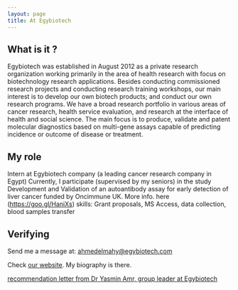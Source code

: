 ```yaml
---
layout: page
title: At Egybiotech
---
```


## What is it ?
Egybiotech was established in August 2012 as a private research organization working primarily in the area of health research with focus on biotechnology research applications. Besides conducting commissioned research projects and conducting research training workshops, our main interest is to develop our own biotech products; and conduct our own research programs. We have a broad research portfolio in various areas of cancer research, health service evaluation, and research at the interface of health and social science. The main focus is to produce, validate and patent molecular diagnostics based on multi-gene assays capable of predicting incidence or outcome of disease or treatment.

## My role
Intern at Egybiotech company (a leading cancer research company in Egypt)
 Currently, I participate (supervised by my seniors) in the study
Development and Validation of an autoantibody assay for early detection of liver
cancer funded by Oncimmune UK. More info. here (https://goo.gl/HaniXs)
skills: Grant proposals, MS Access, data collection, blood samples transfer

## Verifying
Send me a message at: [ahmedelmahy@egybiotech.com](mailto:ahmedelmahy@egybiotech.com)

Check [our website](http://egybiotech.com/index.php/our-team). My biography is there.

[recommendation letter from Dr Yasmin Amr, group leader at Egybiotech]({{site.url}}/assets/DrYassminRecommentation.pdf)




